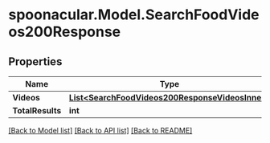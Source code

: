 # spoonacular.Model.SearchFoodVideos200Response

## Properties

Name | Type | Description | Notes
------------ | ------------- | ------------- | -------------
**Videos** | [**List&lt;SearchFoodVideos200ResponseVideosInner&gt;**](SearchFoodVideos200ResponseVideosInner.md) |  | 
**TotalResults** | **int** |  | 

[[Back to Model list]](../README.md#documentation-for-models) [[Back to API list]](../README.md#documentation-for-api-endpoints) [[Back to README]](../README.md)

